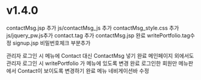 # v1.4.0

contactMsg.jsp 추가
js/contactMsg_js 추가
contactMsg_style.css 추가
js/jquery_pw.js추가
contact.tag 추가
contactMsg.jsp 완료
writePortfolio.tag수정
signup.jsp 비밀번호체크 부분추가

관리자 로그인 시 메뉴에 Contact 대신 ContactMsg 넣기 완료
메인페이지 외에서도 관리자 로그인 시 writePortfolio 가 메뉴에 있도록 변경 완료
로그인한 회원만 메뉴판에서 Contact이 보이도록 변경하기 완료
메뉴 네비게이션바 수정
